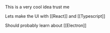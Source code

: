This is a very cool idea trust me

Lets make the UI with [[React]] and [[Typescript]]

Should probably learn about [[Electron]]